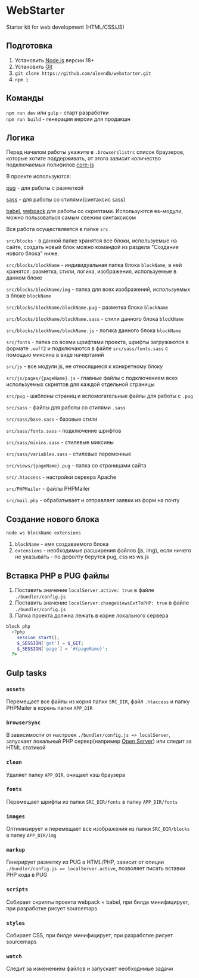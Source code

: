 # WebStarter

Starter kit for web development (HTML/CSS/JS)

## Подготовка

1. Установить [Node.js](https://nodejs.org/en/) версии 18+
2. Установить [Git](https://git-scm.com/)
3. `git clone https://github.com/alexndb/webstarter.git`
4. `npm i`

## Команды

`npm run dev` или `gulp` - старт разработки  
`npm run build` - генерация версии для продакшн

## Логика

Перед началом работы укажите в `.browserslistrc` список браузеров, которые хотите поддерживать, от этого зависит количество подключаемых полифилов [core-js](https://github.com/zloirock/core-js)

В проекте используются:

[pug](https://pugjs.org/) - для работы с разметкой

[sass](https://sass-lang.com/) - для работы со стилями(синтаксис sass)

[babel](https://babeljs.io), [webpack](https://webpack.js.org/) для работы со скриптами. Используются es-модули, можно пользоваться самым свежим синтаксисом

Вся работа осуществляется в папке `src`

`src/blocks` - в данной папке хранятся все блоки, используемые на сайте, создать новый блок можно командой из раздела "Создание нового блока" ниже.

`src/blocks/blockName` - индивидуальная папка блока `blockName`, в ней хранятся: разметка, стили, логика, изображения, используемые в данном блоке

`src/blocks/blockName/img` - папка для всех изображений, используемых в блоке `blockName`

`src/blocks/blockName/blockName.pug` - разметка блока `blockName`

`src/blocks/blockName/blockName.sass` - стили данного блока `blockName`

`src/blocks/blockName/blockName.js` - логика данного блока `blockName`

`src/fonts` - папка со всеми шрифтами проекта, шрифты загружаются в формате `.woff2` и подключаются в файле `src/sass/fonts.sass` с помощью миксина в виде начертаний

`src/js` - все модули js, не относящиеся к конкретному блоку

`src/js/pages/{pageName}.js` - главные файлы с подключением всех используемых скриптов для каждой отдельной страницы

`src/pug` - шаблоны страниц и вспомогательные файлы для работы с `.pug`

`src/sass` - файлы для работы со стилями `.sass`

`src/sass/base.sass` - базовые стили

`src/sass/fonts.sass` - подключение шрифтов

`src/sass/mixins.sass` - стилевые миксины

`src/sass/variables.sass` - стилевые переменные

`src/views/{pageName}.pug` - папка со страницами сайта

`src/.htaccess` - настройки сервера Apache

`src/PHPMailer` - файлы PHPMailer

`src/mail.php` - обрабатывает и отправляет заявки из форм на почту

## Создание нового блока

`node ws blockName extensions`

1. `blockName` - имя создаваемого блока
2. `extensions` - необходимые расширения файлов (js, img), если ничего не указывать - по дефолту берутся pug, css из ws.js

## Вставка PHP в PUG файлы

1. Поставить значение `localServer.active: true` в файле `./bundler/config.js`
2. Поставить значение `localServer.changeViewsExtToPHP: true` в файле `./bundler/config.js`
3. Папка проекта должна лежать в корне локального сервера

```php
block php
  <?php
    session_start();
    $_SESSION['get'] = $_GET;
    $_SESSION['page'] = '#{pageName}';
  ?>
```

## Gulp tasks

### `assets`

Перемещает все файлы из корня папки `SRC_DIR`, файл `.htaccess` и папку PHPMailer в корень папки `APP_DIR`

### `browserSync`

В зависимости от настроек `./bundler/config.js => localServer`, запускает локальный PHP сервер(например [Open Server](https://ospanel.io/)) или следит за HTML статикой

### `clean`

Удаляет папку `APP_DIR`, очищает кэш браузера

### `fonts`

Перемещает шрифты из папки `SRC_DIR/fonts` в папку `APP_DIR/fonts`

### `images`

Оптимизирует и перемещает все изображения из папки `SRC_DIR/blocks` в папку `APP_DIR/img`

### `markup`

Генерирует разметку из PUG в HTML/PHP, зависит от опиции `./bundler/config.js => localServer.active`, позволяет писать вставки PHP кода в PUG

### `scripts`

Собирает скрипты проекта webpack + babel, при билде минифицирует, при разработке рисует sourcemaps

### `styles`

Собирает CSS, при билде минифицирует, при разработке рисует sourcemaps

### `watch`

Следит за изменением файлов и запускает необходимые задачи
